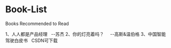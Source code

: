 # Book-List
Books Recommended to Read

1、人人都是产品经理   --苏杰
2、你的灯亮着吗？     --高斯&温伯格
3、中国智能驾驶白皮书   CSDN可下载
